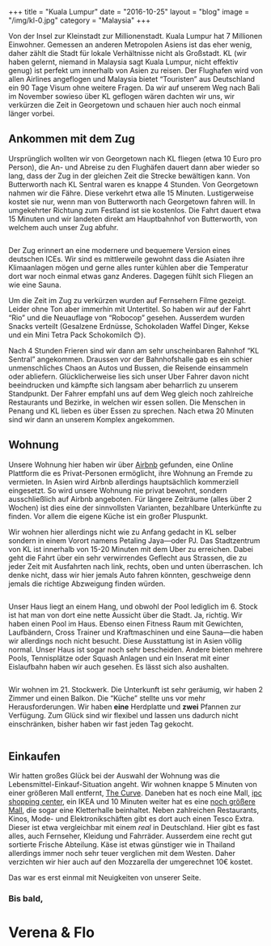 +++
title = "Kuala Lumpur"
date = "2016-10-25"
layout = "blog"
image = "/img/kl-0.jpg"
category = "Malaysia"
+++

Von der Insel zur Kleinstadt zur Millionenstadt. Kuala Lumpur hat 7 Millionen Einwohner. Gemessen an anderen Metropolen Asiens ist das eher wenig, daher zählt die Stadt für lokale Verhältnisse nicht als Großstadt. KL (wir haben gelernt, niemand in Malaysia sagt Kuala Lumpur, nicht effektiv genug) ist perfekt um innerhalb von Asien zu reisen. Der Flughafen wird von allen Airlines angeflogen und Malaysia bietet “Touristen” aus Deutschland ein 90 Tage Visum ohne weitere Fragen. Da wir auf unserem Weg nach Bali im November sowieso über KL geflogen wären dachten wir uns, wir verkürzen die Zeit in Georgetown und schauen hier auch noch einmal länger vorbei. 

<!--more-->


## Ankommen mit dem Zug

Ursprünglich wollten wir von Georgetown nach KL fliegen (etwa 10 Euro pro Person), die An- und Abreise zu den Flughäfen dauert dann aber wieder so lang, dass der Zug in der gleichen Zeit die Strecke bewältigen kann. Von Butterworth nach KL Sentral waren es knappe 4 Stunden. Von Georgetown nahmen wir die Fähre. Diese verkehrt etwa alle 15 Minuten. Lustigerweise kostet sie nur, wenn man von Butterworth nach Georgetown fahren will. In umgekehrter Richtung zum Festland ist sie kostenlos. Die Fahrt dauert etwa 15 Minuten und wir landeten direkt am Hauptbahnhof von Butterworth, von welchem auch unser Zug abfuhr. 

<img class="blog-post-img-single" src="/img/kl-13.jpg" alt="">


Der Zug erinnert an eine modernere und bequemere Version eines deutschen ICEs. Wir sind es mittlerweile gewohnt dass die Asiaten ihre Klimaanlagen mögen und gerne alles runter kühlen aber die Temperatur dort war noch einmal etwas ganz Anderes. Dagegen fühlt sich Fliegen an wie eine Sauna.

Um die Zeit im Zug zu verkürzen wurden auf Fernsehern Filme gezeigt. Leider ohne Ton aber immerhin mit Untertitel. So haben wir auf der Fahrt “Rio” und die Neuauflage von “Robocop” gesehen. Ausserdem wurden Snacks verteilt (Gesalzene Erdnüsse, Schokoladen Waffel Dinger, Kekse und ein Mini Tetra Pack Schokomilch &#x1f60a;).

Nach 4 Stunden Frieren sind wir dann am sehr unscheinbaren Bahnhof “KL Sentral” angekommen. Draussen vor der Bahnhofshalle gab es ein schier unmenschliches Chaos an Autos und Bussen, die Reisende einsammeln oder abliefern. Glücklicherweise lies sich unser Uber Fahrer davon nicht beeindrucken und kämpfte sich langsam aber beharrlich zu unserem Standpunkt. Der Fahrer empfahl uns auf dem Weg gleich noch zahlreiche Restaurants und Bezirke, in welchen wir essen sollen. Die Menschen in Penang und KL lieben es über Essen zu sprechen. Nach etwa 20 Minuten sind wir dann an unserem Komplex angekommen. 

## Wohnung

Unsere Wohnung hier haben wir über <a href="www.airbnb.com/c/fburger11" title="Airbnb Signup">Airbnb</a> gefunden, eine Online Plattform die es Privat-Personen ermöglicht, ihre Wohnung an Fremde zu vermieten. In Asien wird Airbnb allerdings hauptsächlich kommerziell eingesetzt. So wird unsere Wohnung nie privat bewohnt, sondern ausschließlich auf Airbnb angeboten. Für längere Zeiträume (alles über 2 Wochen) ist dies eine der sinnvollsten Varianten, bezahlbare Unterkünfte zu finden. Vor allem die eigene Küche ist ein großer Pluspunkt.

Wir wohnen hier allerdings nicht wie zu Anfang gedacht in KL selber sondern in einem Vorort namens Petaling Jaya—oder PJ. Das Stadtzentrum von KL ist innerhalb von 15-20 Minuten mit dem Uber zu erreichen. Dabei geht die Fahrt über ein sehr verwirrendes Geflecht aus Strassen, die zu jeder Zeit mit Ausfahrten nach link, rechts, oben und unten überraschen. Ich denke nicht, dass wir hier jemals Auto fahren könnten, geschweige denn jemals die richtige Abzweigung finden würden. 

<img class="blog-post-img-single" src="/img/kl-1.jpg" alt="">

Unser Haus liegt an einem Hang, und obwohl der Pool lediglich im 6. Stock ist hat man von dort eine nette Aussicht über die Stadt. Ja, richtig. Wir haben einen Pool im Haus. Ebenso einen Fitness Raum mit Gewichten, Laufbändern, Cross Trainer und Kraftmaschinen und eine Sauna—die haben wir allerdings noch nicht besucht. Diese Ausstattung ist in Asien völlig normal. Unser Haus ist sogar noch sehr bescheiden. Andere bieten mehrere Pools, Tennisplätze oder Squash Anlagen und ein Inserat mit einer Eislaufbahn haben wir auch gesehen. Es lässt sich also aushalten. 

<div class="blog-post-gallery">
<div><img src="/img/kl-10.jpg" alt=""></div>
<div><img src="/img/kl-11.jpg" alt=""></div>
<div><img src="/img/kl-12.jpg" alt=""></div>
</div>

Wir wohnen im 21. Stockwerk. Die Unterkunft ist sehr geräumig, wir haben 2 Zimmer und einen Balkon.  Die “Küche” stellte uns vor mehr Herausforderungen. Wir haben <strong>eine</strong> Herdplatte und <strong>zwei</strong> Pfannen zur Verfügung. Zum Glück sind wir flexibel und lassen uns dadurch nicht einschränken, bisher haben wir fast jeden Tag gekocht.

<div class="blog-post-gallery">
<div><img src="/img/kl-0.jpg" alt=""></div>
<div><img src="/img/kl-14.jpg" alt=""></div>
<div><img src="/img/kl-15.jpg" alt=""></div>
</div>

## Einkaufen

Wir hatten großes Glück bei der Auswahl der Wohnung was die Lebensmittel-Einkauf-Situation angeht. Wir wohnen knappe 5 Minuten von einer größeren Mall entfernt, <a href="http://www.thecurve.com.my/" title="The Curve - Mall in Malaysia">The Curve</a>. Daneben hat es noch eine Mall, <a href="https://www.ipc.com.my/" title="ipc shopping center">ipc shopping center</a>, ein IKEA und 10 Minuten weiter hat es eine <a href="http://www.1utama.com.my/">noch größere Mall</a>, die sogar eine Kletterhalle beinhaltet. Neben zahlreichen Restaurants, Kinos, Mode- und Elektronikschäften gibt es dort auch einen Tesco Extra. Dieser ist etwa vergleichbar mit einem <em>real</em> in Deutschland. Hier gibt es fast alles, auch Fernseher, Kleidung und Fahrräder. Ausserdem eine recht gut sortierte Frische Abteilung. Käse ist etwas günstiger wie in Thailand allerdings immer noch sehr teuer verglichen mit dem Westen. Daher verzichten wir hier auch auf den Mozzarella der umgerechnet 10€ kostet.

Das war es erst einmal mit Neuigkeiten von unserer Seite. 

### Bis bald,

<h1 class="signature">Verena & Flo</h1>
